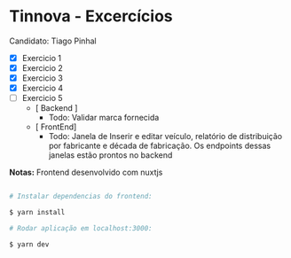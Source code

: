 # Tinnova - Excercícios

Candidato: Tiago Pinhal

 - [x] Exercicio 1 
 - [x] Exercicio 2
 - [x] Exercicio 3 
 - [x] Exercicio 4
 - [ ] Exercicio 5
    - [ Backend ] 
        - Todo:  Validar marca fornecida
	- [ FrontEnd] 
        - Todo:  Janela de Inserir e editar veículo, relatório de distribuição por fabricante e década de fabricação. Os endpoints dessas janelas estão prontos no backend 


**Notas:**
Frontend desenvolvido com nuxtjs
```bash

# Instalar dependencias do frontend:

$ yarn install

# Rodar aplicação em localhost:3000:

$ yarn dev